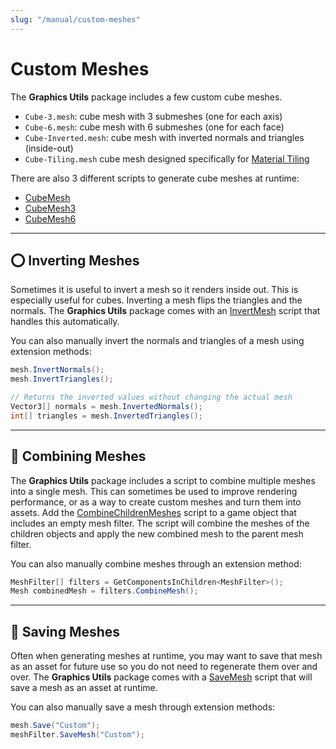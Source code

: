 ```yaml
---
slug: "/manual/custom-meshes"
---
```


# Custom Meshes

The **Graphics Utils** package includes a few custom cube meshes.

- `Cube-3.mesh`: cube mesh with 3 submeshes (one for each axis)
- `Cube-6.mesh`: cube mesh with 6 submeshes (one for each face)
- `Cube-Inverted.mesh`: cube mesh with inverted normals and triangles (inside-out)
- `Cube-Tiling.mesh` cube mesh designed specifically for [Material Tiling](/manual/material-tiling)

There are also 3 different scripts to generate cube meshes at runtime:

- [CubeMesh](/api/Zigurous.Graphics/CubeMesh)
- [CubeMesh3](/api/Zigurous.Graphics/CubeMesh3)
- [CubeMesh6](/api/Zigurous.Graphics/CubeMesh6)

<hr/>

## ⭕ Inverting Meshes

Sometimes it is useful to invert a mesh so it renders inside out. This is especially useful for cubes. Inverting a mesh flips the triangles and the normals. The **Graphics Utils** package comes with an [InvertMesh](/api/Zigurous.Graphics/InvertMesh) script that handles this automatically.

You can also manually invert the normals and triangles of a mesh using extension methods:

```csharp
mesh.InvertNormals();
mesh.InvertTriangles();

// Returns the inverted values without changing the actual mesh
Vector3[] normals = mesh.InvertedNormals();
int[] triangles = mesh.InvertedTriangles();
```

<hr/>

## 🔰 Combining Meshes

The **Graphics Utils** package includes a script to combine multiple meshes into a single mesh. This can sometimes be used to improve rendering performance, or as a way to create custom meshes and turn them into assets. Add the [CombineChildrenMeshes](/api/Zigurous.Graphics/CombineChildrenMeshes) script to a game object that includes an empty mesh filter. The script will combine the meshes of the children objects and apply the new combined mesh to the parent mesh filter.

You can also manually combine meshes through an extension method:

```csharp
MeshFilter[] filters = GetComponentsInChildren<MeshFilter>();
Mesh combinedMesh = filters.CombineMesh();
```

<hr/>

## 💾 Saving Meshes

Often when generating meshes at runtime, you may want to save that mesh as an asset for future use so you do not need to regenerate them over and over. The **Graphics Utils** package comes with a [SaveMesh](/api/Zigurous.Graphics/SaveMesh) script that will save a mesh as an asset at runtime.

You can also manually save a mesh through extension methods:

```csharp
mesh.Save("Custom");
meshFilter.SaveMesh("Custom");
```
